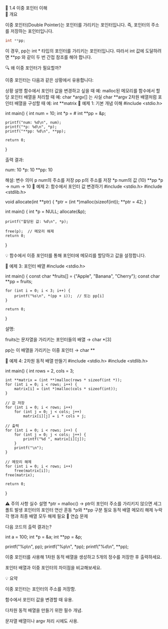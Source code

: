 📘 1.4 이중 포인터 이해  
🧠 개요

이중 포인터(Double Pointer)는 포인터를 가리키는 포인터입니다.
즉, 포인터의 주소를 저장하는 포인터입니다.
```c
int **pp;
```

이 경우, pp는 int * 타입의 포인터를 가리키는 포인터입니다.
따라서 int 값에 도달하려면 **pp 와 같이 두 번 간접 참조를 해야 합니다.

🔍 왜 이중 포인터가 필요할까?

이중 포인터는 다음과 같은 상황에서 유용합니다:

상황	설명
함수에서 포인터 값을 변경하고 싶을 때	예: malloc된 메모리를 함수에서 할당
포인터 배열을 처리할 때	예: char *argv[] 는 사실 char **argv
2차원 배열처럼 포인터 배열을 구성할 때	예: int **matrix
🧪 예제 1: 기본 개념 이해
#include <stdio.h>

int main() {
    int num = 10;
    int *p = &num;
    int **pp = &p;

    printf("num: %d\n", num);
    printf("*p: %d\n", *p);
    printf("**pp: %d\n", **pp);

    return 0;
}


출력 결과:

num: 10
*p: 10
**pp: 10

해설:
변수	의미
p	num의 주소를 저장
pp	p의 주소를 저장
*p	num의 값 (10)
**pp	*p → num → 10
🧪 예제 2: 함수에서 포인터 값 변경하기
#include <stdio.h>
#include <stdlib.h>

void allocate(int **ptr) {
    *ptr = (int *)malloc(sizeof(int));
    **ptr = 42;
}

int main() {
    int *p = NULL;
    allocate(&p);

    printf("할당된 값: %d\n", *p);

    free(p);  // 메모리 해제
    return 0;
}


💡 함수에서 이중 포인터를 통해 포인터에 메모리를 할당하고 값을 설정합니다.

🧪 예제 3: 포인터 배열
#include <stdio.h>

int main() {
    const char *fruits[] = {"Apple", "Banana", "Cherry"};
    const char **pp = fruits;

    for (int i = 0; i < 3; i++) {
        printf("%s\n", *(pp + i));  // 또는 pp[i]
    }

    return 0;
}

설명:

fruits는 문자열을 가리키는 포인터들의 배열 → char *[3]

pp는 이 배열을 가리키는 이중 포인터 → char **

🧪 예제 4: 2차원 동적 배열 만들기
#include <stdio.h>
#include <stdlib.h>

int main() {
    int rows = 2, cols = 3;

    int **matrix = (int **)malloc(rows * sizeof(int *));
    for (int i = 0; i < rows; i++) {
        matrix[i] = (int *)malloc(cols * sizeof(int));
    }

    // 값 저장
    for (int i = 0; i < rows; i++)
        for (int j = 0; j < cols; j++)
            matrix[i][j] = i * cols + j;

    // 출력
    for (int i = 0; i < rows; i++) {
        for (int j = 0; j < cols; j++) {
            printf("%d ", matrix[i][j]);
        }
        printf("\n");
    }

    // 메모리 해제
    for (int i = 0; i < rows; i++)
        free(matrix[i]);
    free(matrix);

    return 0;
}

⚠️ 주의 사항
실수	설명
*ptr = malloc() → ptr이 포인터 주소를 가리키지 않으면 세그폴트 발생	
포인터의 포인터 연산 혼동	*p와 **pp 구분 필요
동적 배열 메모리 해제 누락	각 행과 최종 배열 모두 해제 필요
🧪 연습 문제

다음 코드의 출력 결과는?

int a = 100;
int *p = &a;
int **pp = &p;

printf("%p\n", pp);
printf("%p\n", *pp);
printf("%d\n", **pp);


이중 포인터를 사용해 1차원 동적 배열을 생성하고 5개의 정수를 저장한 후 출력하세요.

포인터 배열과 이중 포인터의 차이점을 비교해보세요.

💡 요약

이중 포인터는 포인터의 주소를 저장함.

함수에서 포인터 값을 변경할 때 유용.

다차원 동적 배열을 만들기 위한 필수 개념.

문자열 배열이나 argv 처리 시에도 사용.
